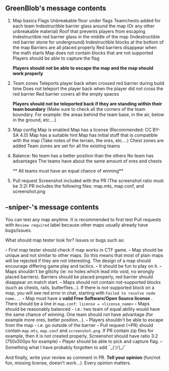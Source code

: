 ## GreenBlob's message contents 
1. Map basics
    Flags
    Unbreakable floor under flags
    Teamchests added for each team
    Indestructible barrier glass around the map (Or any other unbreakable material)
    Roof that prevents players from escaping
    Indestructible red barrier glass in the middle of the map (Indestructible red barrier stone for underground)
    Indestructible blocks at the bottom of the map
    Barriers are all placed properly
    Red barriers disappear when the math starts
    Map does not contain blocks that are not supported
    Players should be able to capture the flag
    
    **Players should not be able to escape the map and the map should work properly**

2. Team zones
    Teleports player back when crossed red barrier during build time
    Does not teleport the player back when the player did not cross the red barrier
    Red barrier covers all the empty spaces
    
    **Players should not be teleported back if they are standing within their team boundary**
    (Make sure to check all the corners of the team boundary. For example: the areas behind the team base, in the air, below in the ground, etc....)

3. Map config
    Map is enabled
    Map has a license (Recommended: CC BY-SA 4.0)
    Map has a suitable hint
    Map has initial stuff that is compatible with the map (Take notes of the terrain, the ores, etc....)
    Chest zones are added
    Team zones are set for all the existing teams

4. Balance:
    No team has a better position than the others
    No team has advantages
    The teams have about the same amount of ores and chests

   ** All teams must have an equal chance of winning**

5. Pull request
    Screenshot included with the PR (The screenshot ratio must be 3:2)
    PR includes the following files: map.mts, map.conf, and screenshot.png

## -sniper-'s message contents
You can test any map anytime. It is recommended to first test Pull requests with `Review required` label because other maps usually already have bugs/issues.

What should map tester look for? Issues or bugs such as:

**-** First map tester should check if map works in CTF game.
**-** Map should be unique and not similar to other maps. So this means that most of plain maps will be rejected if they are not interesting. The design of a map should encourage differing game play and tactics.
**-** It should be fun to play on it.
**-** Maps shouldn't be glitchy (ie: no holes which lead into void, no wrongly placed barriers). Barriers should be placed properly, red barrier should disappear on match start.
**-** Maps should not contain not-supported blocks (such as chests, rails, butterflies...). If there is not-supported block on a map, you will see red error in chat, starting with `Failed to resolve node name...`
**-** Map must have a **valid Free Software/Open Source license** . There should be a line in `map.conf`:` license = <license_name>`
**-** Maps should be reasonably balanced - i.e.: two team of equal ability would have the same chance of winning. One team should not have advantage (for example more ores, better position...).
**-** Players shouldn't be able to escape from the map - i.e. go outside of the barrier
**-** Pull request (=PR) should contain `map.mts`, `map.conf` and `screenshot.png`. If PR contain zip files for example, then it is not created properly. Screenshot should have ratio 3:2 (750x500px for example)
**-** Player should be able to pick and capture flag.
**-** Something what I have probably forgotten to add ¯\_(ツ)_/¯

And finally, write your review as comment in PR. **Tell your opinion** (fun/not fun, missing license, doesn't work...). Every opinion matters.
